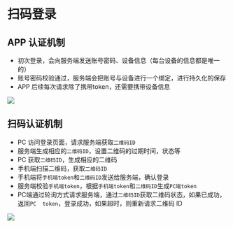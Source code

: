 # 扫码登录

## APP 认证机制

- 初次登录，会向服务端发送账号密码、设备信息（每台设备的信息都是唯一的）
- 账号密码校验通过，服务端会把账号与设备进行一个绑定，进行持久化的保存
- APP 后续每次请求除了携带token，还需要携带设备信息

![](https://cdn.jsdelivr.net/gh/kingmusi/blogImages/img/202205032108174.svg)

## 扫码认证机制

- PC 访问登录页面，请求服务端获取`二维码ID`
- 服务端生成相应的`二维码ID`，设置二维码的过期时间，状态等
- PC 获取`二维码ID`，生成相应的二维码
- 手机端扫描二维码，获取`二维码ID`
- 手机端将`手机端token`和`二维码ID`发送给服务端，确认登录
- 服务端校验`手机端token`，根据`手机端token`和`二维码ID`生成`PC端token`
- PC端通过轮询方式请求服务端，通过`二维码ID`获取二维码状态，如果已成功，返回`PC  token`，登录成功，如果超时，则重新请求二维码 ID

![](https://cdn.jsdelivr.net/gh/kingmusi/blogImages/img/202205032110666.svg)